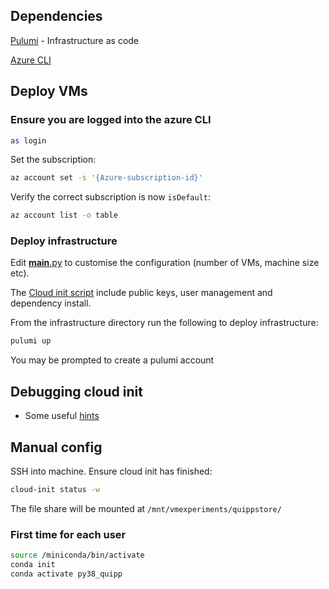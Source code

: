 ## Dependencies

[Pulumi](https://www.pulumi.com/docs/get-started/install/) - Infrastructure as code

[Azure CLI](https://docs.microsoft.com/en-us/cli/azure/install-azure-cli)

## Deploy VMs


### Ensure you are logged into the azure CLI

```bash
as login
```

Set the subscription:

```bash
az account set -s '{Azure-subscription-id}'
```

Verify the correct subscription is now `isDefault`:

```bash
az account list -o table
```

### Deploy infrastructure

Edit [__main__.py](__main__.py) to customise the configuration (number of VMs, machine size etc).

The [Cloud init script](vm_config.yaml) include public keys, user management and dependency install.


From the infrastructure directory run the following to deploy infrastructure:

```bash
pulumi up
```

You may be prompted to create a pulumi account

## Debugging cloud init

- Some useful [hints](https://blog.gripdev.xyz/2019/02/19/debugging-cloud-init-on-ubuntu-in-azure-or-anywhere/)

## Manual config

SSH into machine. Ensure cloud init has finished:

```bash
cloud-init status -w
```

The file share will be mounted at `/mnt/vmexperiments/quippstore/`

### First time for each user

```bash
source /miniconda/bin/activate
conda init
conda activate py38_quipp
```
